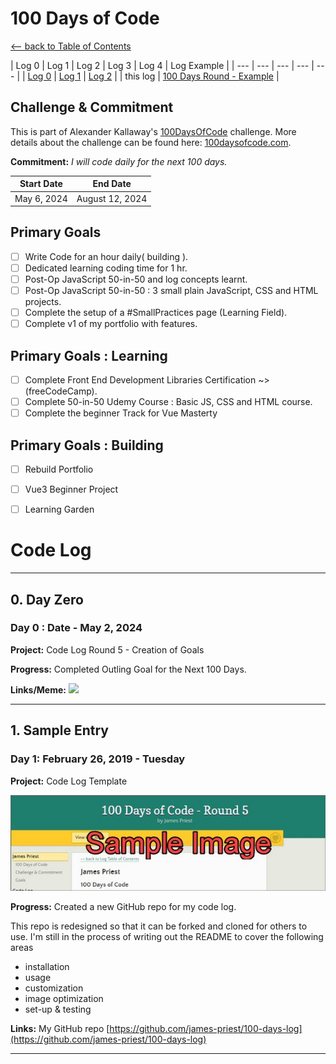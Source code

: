 <!-- ---
title: 100 Days of Code - Round 4
description: by Nerajno
#pg_bk_color: '#e6e8de'
#header_bk_color: '#1a7f6d'
#link_color: '#1a7f6d'
---
<!-- markdownlint-disable MD022 MD024 MD032 MD033 -->

# 100 Days of Code
<p class="toc"><a href="./index.html">&lt;– back to Table of Contents</a></p>

| Log 0 | Log 1 | Log 2 | Log 3 | Log 4 | Log Example |
| --- | --- | --- | --- | --- |
| [Log 0](log0.md) | [Log 1](log1.md) | [Log 2](log2.md) |  | this log |  [100 Days Round - Example](log8.html) |

## Challenge & Commitment
This is part of Alexander Kallaway's [100DaysOfCode](https://github.com/Kallaway/100-days-of-code "the official repo") challenge. More details about the challenge can be found here: [100daysofcode.com](http://100daysofcode.com/ "100daysofcode.com").

**Commitment:** *I will code daily for the next 100 days.*

|  Start Date   | End Date     |
| ------------- | ------------ |
| May 6, 2024 | August 12, 2024 |

## Primary Goals
- [ ] Write Code for an hour daily( building ).
- [ ] Dedicated learning coding time for 1 hr.
- [ ] Post-Op JavaScript 50-in-50 and log concepts learnt.
- [ ] Post-Op JavaScript 50-in-50 : 3 small plain JavaScript, CSS and HTML projects.
- [ ] Complete the setup of a #SmallPractices page (Learning Field).
- [ ] Complete v1 of my portfolio with features.

## Primary Goals : Learning
- [ ] Complete Front End Development Libraries Certification  ~> (freeCodeCamp).
- [ ] Complete 50-in-50 Udemy Course : Basic JS, CSS and HTML course.
- [ ] Complete the beginner Track for Vue Masterty

## Primary Goals : Building
- [ ] Rebuild Portfolio
- [ ] Vue3 Beginner Project
- [ ] Learning Garden


# Code Log
---


## 0. Day Zero
### Day 0 : Date - May 2, 2024

**Project:** Code Log Round 5 - Creation of Goals

**Progress:** Completed Outling Goal for the Next 100 Days.

**Links/Meme:**
![](https://media.giphy.com/media/v1.Y2lkPTc5MGI3NjExaWwyd3g0OTkxZjA0d3FlaGw0czRlajk2eTc1dnBnOG5mdG52aWY5diZlcD12MV9pbnRlcm5hbF9naWZfYnlfaWQmY3Q9Zw/603cLZVdYomSgIBhB0.gif)

---

## 1. Sample Entry
### Day 1: February 26, 2019 - Tuesday

**Project:** Code Log Template

[![new code log](assets/images/day1-small.jpg)](assets/images/day1.jpg)

**Progress:** Created a new GitHub repo for my code log.

This repo is redesigned so that it can be forked and cloned for others to use. I'm still in the process of writing out the README to cover the following areas

- installation
- usage
- customization
- image optimization
- set-up & testing

**Links:** My GitHub repo [https://github.com/james-priest/100-days-log](https://github.com/james-priest/100-days-log)

---

